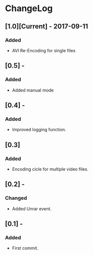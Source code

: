 # ChangeLog

## [1.0][Current] - 2017-09-11
### Added
- AVI Re-Encoding for single files

## [0.5] -
### Added
- Added manual mode

## [0.4] -
### Added
- Improved logging function.

## [0.3]
### Added
- Encoding cicle for multiple video files.

## [0.2] -
### Changed
- Added Unrar event.

## [0.1] -
### Added
- First commit.
